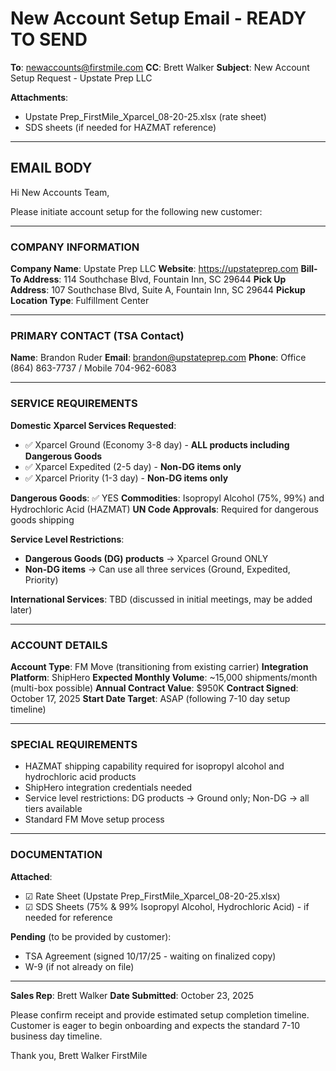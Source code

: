 # New Account Setup Email - READY TO SEND

**To**: newaccounts@firstmile.com
**CC**: Brett Walker
**Subject**: New Account Setup Request - Upstate Prep LLC

**Attachments**:
- Upstate Prep_FirstMile_Xparcel_08-20-25.xlsx (rate sheet)
- SDS sheets (if needed for HAZMAT reference)

---

## EMAIL BODY

Hi New Accounts Team,

Please initiate account setup for the following new customer:

---

### COMPANY INFORMATION

**Company Name**: Upstate Prep LLC
**Website**: https://upstateprep.com
**Bill-To Address**: 114 Southchase Blvd, Fountain Inn, SC 29644
**Pick Up Address**: 107 Southchase Blvd, Suite A, Fountain Inn, SC 29644
**Pickup Location Type**: Fulfillment Center

---

### PRIMARY CONTACT (TSA Contact)

**Name**: Brandon Ruder
**Email**: brandon@upstateprep.com
**Phone**: Office (864) 863-7737 / Mobile 704-962-6083

---

### SERVICE REQUIREMENTS

**Domestic Xparcel Services Requested**:
- ✅ Xparcel Ground (Economy 3-8 day) - **ALL products including Dangerous Goods**
- ✅ Xparcel Expedited (2-5 day) - **Non-DG items only**
- ✅ Xparcel Priority (1-3 day) - **Non-DG items only**

**Dangerous Goods**: ✅ YES
**Commodities**: Isopropyl Alcohol (75%, 99%) and Hydrochloric Acid (HAZMAT)
**UN Code Approvals**: Required for dangerous goods shipping

**Service Level Restrictions**:
- **Dangerous Goods (DG) products** → Xparcel Ground ONLY
- **Non-DG items** → Can use all three services (Ground, Expedited, Priority)

**International Services**: TBD (discussed in initial meetings, may be added later)

---

### ACCOUNT DETAILS

**Account Type**: FM Move (transitioning from existing carrier)
**Integration Platform**: ShipHero
**Expected Monthly Volume**: ~15,000 shipments/month (multi-box possible)
**Annual Contract Value**: $950K
**Contract Signed**: October 17, 2025
**Start Date Target**: ASAP (following 7-10 day setup timeline)

---

### SPECIAL REQUIREMENTS

- HAZMAT shipping capability required for isopropyl alcohol and hydrochloric acid products
- ShipHero integration credentials needed
- Service level restrictions: DG products → Ground only; Non-DG → all tiers available
- Standard FM Move setup process

---

### DOCUMENTATION

**Attached**:
- ☑ Rate Sheet (Upstate Prep_FirstMile_Xparcel_08-20-25.xlsx)
- ☑ SDS Sheets (75% & 99% Isopropyl Alcohol, Hydrochloric Acid) - if needed for reference

**Pending** (to be provided by customer):
- TSA Agreement (signed 10/17/25 - waiting on finalized copy)
- W-9 (if not already on file)

---

**Sales Rep**: Brett Walker
**Date Submitted**: October 23, 2025

Please confirm receipt and provide estimated setup completion timeline. Customer is eager to begin onboarding and expects the standard 7-10 business day timeline.

Thank you,
Brett Walker
FirstMile
